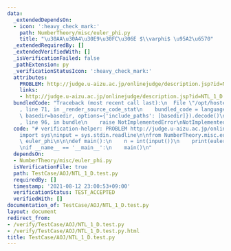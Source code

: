 ```yaml
---
data:
  _extendedDependsOn:
  - icon: ':heavy_check_mark:'
    path: NumberTheory/misc/euler_phi.py
    title: "\u30AA\u30A4\u30E9\u30FC\u306E $\\varphi$ \u95A2\u6570"
  _extendedRequiredBy: []
  _extendedVerifiedWith: []
  _isVerificationFailed: false
  _pathExtension: py
  _verificationStatusIcon: ':heavy_check_mark:'
  attributes:
    PROBLEM: http://judge.u-aizu.ac.jp/onlinejudge/description.jsp?id=NTL_1_D
    links:
    - http://judge.u-aizu.ac.jp/onlinejudge/description.jsp?id=NTL_1_D
  bundledCode: "Traceback (most recent call last):\n  File \"/opt/hostedtoolcache/Python/3.10.2/x64/lib/python3.10/site-packages/onlinejudge_verify/documentation/build.py\"\
    , line 71, in _render_source_code_stat\n    bundled_code = language.bundle(stat.path,\
    \ basedir=basedir, options={'include_paths': [basedir]}).decode()\n  File \"/opt/hostedtoolcache/Python/3.10.2/x64/lib/python3.10/site-packages/onlinejudge_verify/languages/python.py\"\
    , line 96, in bundle\n    raise NotImplementedError\nNotImplementedError\n"
  code: "# verification-helper: PROBLEM http://judge.u-aizu.ac.jp/onlinejudge/description.jsp?id=NTL_1_D\n\
    import sys\ninput = sys.stdin.readline\n\nfrom NumberTheory.misc.euler_phi import\
    \ euler_phi\n\n\ndef main():\n    n = int(input())\n    print(euler_phi(n))\n\n\
    \nif __name__ == '__main__':\n    main()\n"
  dependsOn:
  - NumberTheory/misc/euler_phi.py
  isVerificationFile: true
  path: TestCase/AOJ/NTL_1_D.test.py
  requiredBy: []
  timestamp: '2021-08-12 23:00:53+09:00'
  verificationStatus: TEST_ACCEPTED
  verifiedWith: []
documentation_of: TestCase/AOJ/NTL_1_D.test.py
layout: document
redirect_from:
- /verify/TestCase/AOJ/NTL_1_D.test.py
- /verify/TestCase/AOJ/NTL_1_D.test.py.html
title: TestCase/AOJ/NTL_1_D.test.py
---
```


